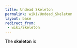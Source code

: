 ```yaml
---
title: Undead Skeleton
permalink: wiki/Undead_Skeleton
layout: base
redirect_from:
 - wiki/Skeleton
---
```


The **skeleton** is
